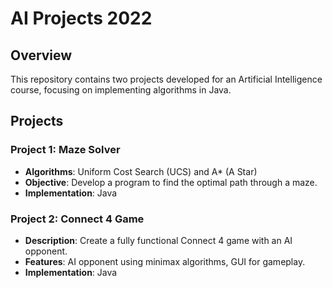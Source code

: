 # AI Projects 2022

## Overview
This repository contains two projects developed for an Artificial Intelligence course, focusing on implementing algorithms in Java.

## Projects

### Project 1: Maze Solver
- **Algorithms**: Uniform Cost Search (UCS) and A* (A Star)
- **Objective**: Develop a program to find the optimal path through a maze.
- **Implementation**: Java

### Project 2: Connect 4 Game
- **Description**: Create a fully functional Connect 4 game with an AI opponent.
- **Features**: AI opponent using minimax algorithms, GUI for gameplay.
- **Implementation**: Java

